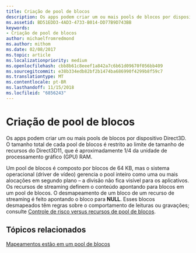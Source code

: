 ```yaml
---
title: Criação de pool de blocos
description: Os apps podem criar um ou mais pools de blocos por dispositivo Direct3D. O tamanho total de cada pool de blocos é restrito ao limite de tamanho de recursos do Direct3D11, que é aproximadamente 1/4 da unidade de processamento gráfico (GPU) RAM.
ms.assetid: BD51EDD3-4AD3-4733-B014-DD77B9D743BB
keywords:
- Criação de pool de blocos
author: michaelfromredmond
ms.author: mithom
ms.date: 02/08/2017
ms.topic: article
ms.localizationpriority: medium
ms.openlocfilehash: cbb8b61c8eeef1a842a7c6b61d09670f056bb409
ms.sourcegitcommit: e38b334edb82bf2b1474ba686990f4299b8f59c7
ms.translationtype: MT
ms.contentlocale: pt-BR
ms.lasthandoff: 11/15/2018
ms.locfileid: "6856243"
---
```

# <a name="tile-pool-creation"></a>Criação de pool de blocos


Os apps podem criar um ou mais pools de blocos por dispositivo Direct3D. O tamanho total de cada pool de blocos é restrito ao limite de tamanho de recursos do Direct3D11, que é aproximadamente 1/4 da unidade de processamento gráfico (GPU) RAM.

Um pool de blocos é composto por blocos de 64 KB, mas o sistema operacional (driver de vídeo) gerencia o pool inteiro como uma ou mais alocações em segundo plano – a divisão não fica visível para os aplicativos. Os recursos de streaming definem o conteúdo apontando para blocos em um pool de blocos. O desmapeamento de um bloco de um recurso de streaming é feito apontando o bloco para **NULL**. Esses blocos desmapeados têm regras sobre o comportamento de leituras ou gravações; consulte [Controle de risco versus recursos de pool de blocos](hazard-tracking-versus-tile-pool-resources.md).

## <a name="span-idrelated-topicsspanrelated-topics"></a><span id="related-topics"></span>Tópicos relacionados


[Mapeamentos estão em um pool de blocos](mappings-are-into-a-tile-pool.md)

 

 




